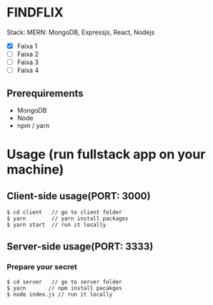 # FINDFLIX

Stack: MERN: MongoDB, Expressjs, React, Nodejs

- [x] Faixa 1
- [ ] Faixa 2
- [ ] Faixa 3
- [ ] Faixa 4

## Prerequirements
- MongoDB
- Node
- npm / yarn 

# Usage (run fullstack app on your machine)

## Client-side usage(PORT: 3000)
```terminal
$ cd client   // go to client folder
$ yarn        // yarn install packages
$ yarn start  // run it locally
```

## Server-side usage(PORT: 3333)

### Prepare your secret
```terminal
$ cd server   // go to server folder
$ yarn       // npm install pacakges
$ node index.js // run it locally
```
